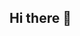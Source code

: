 ## Hi there 👋
<!--
<div align="center">
  
![Top Languages](https://github-readme-stats.vercel.app/api/top-langs/?username=underdemon&theme=rose_pine&count_private=true)
![Github Stats](https://github-readme-stats.vercel.app/api?username=underdemon&show_icons=true&theme=rose_pine&count_private=true) 

</div>
-->

<!--
**Underdemon/Underdemon** is a ✨ _special_ ✨ repository because its `README.md` (this file) appears on your GitHub profile.

Here are some ideas to get you started:

- 🔭 I’m currently working on ...
- 🌱 I’m currently learning ...
- 👯 I’m looking to collaborate on ...
- 🤔 I’m looking for help with ...
- 💬 Ask me about ...
- 📫 How to reach me: ...
- 😄 Pronouns: ...
- ⚡ Fun fact: ...
-->
